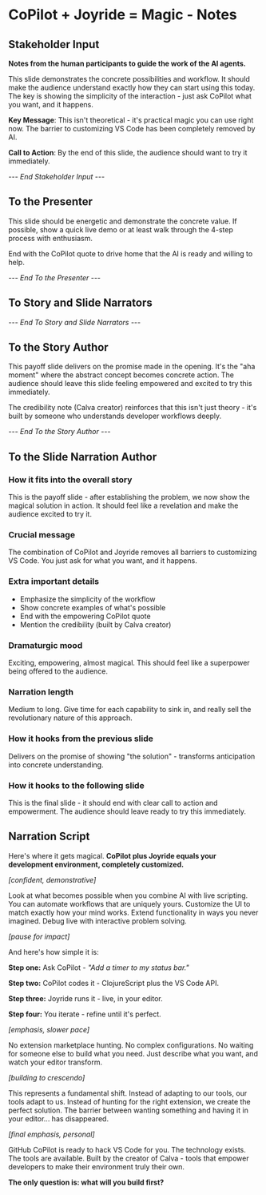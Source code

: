 # CoPilot + Joyride = Magic - Notes

## Stakeholder Input

**Notes from the human participants to guide the work of the AI agents.**

This slide demonstrates the concrete possibilities and workflow. It should make the audience understand exactly how they can start using this today. The key is showing the simplicity of the interaction - just ask CoPilot what you want, and it happens.

**Key Message**: This isn't theoretical - it's practical magic you can use right now. The barrier to customizing VS Code has been completely removed by AI.

**Call to Action**: By the end of this slide, the audience should want to try it immediately.

*--- End Stakeholder Input ---*

## To the Presenter

This slide should be energetic and demonstrate the concrete value. If possible, show a quick live demo or at least walk through the 4-step process with enthusiasm.

End with the CoPilot quote to drive home that the AI is ready and willing to help.

*--- End To the Presenter ---*

## To Story and Slide Narrators

*--- End To Story and Slide Narrators ---*

## To the Story Author

This payoff slide delivers on the promise made in the opening. It's the "aha moment" where the abstract concept becomes concrete action. The audience should leave this slide feeling empowered and excited to try this immediately.

The credibility note (Calva creator) reinforces that this isn't just theory - it's built by someone who understands developer workflows deeply.

*--- End To the Story Author ---*

## To the Slide Narration Author

### How it fits into the overall story
This is the payoff slide - after establishing the problem, we now show the magical solution in action. It should feel like a revelation and make the audience excited to try it.

### Crucial message
The combination of CoPilot and Joyride removes all barriers to customizing VS Code. You just ask for what you want, and it happens.

### Extra important details
- Emphasize the simplicity of the workflow
- Show concrete examples of what's possible
- End with the empowering CoPilot quote
- Mention the credibility (built by Calva creator)

### Dramaturgic mood
Exciting, empowering, almost magical. This should feel like a superpower being offered to the audience.

### Narration length
Medium to long. Give time for each capability to sink in, and really sell the revolutionary nature of this approach.

### How it hooks from the previous slide
Delivers on the promise of showing "the solution" - transforms anticipation into concrete understanding.

### How it hooks to the following slide
This is the final slide - it should end with clear call to action and empowerment. The audience should leave ready to try this immediately.

## Narration Script

Here's where it gets magical. **CoPilot plus Joyride equals your development environment, completely customized.**

*[confident, demonstrative]*

Look at what becomes possible when you combine AI with live scripting. You can automate workflows that are uniquely yours. Customize the UI to match exactly how your mind works. Extend functionality in ways you never imagined. Debug live with interactive problem solving.

*[pause for impact]*

And here's how simple it is:

**Step one:** Ask CoPilot - *"Add a timer to my status bar."*

**Step two:** CoPilot codes it - ClojureScript plus the VS Code API.

**Step three:** Joyride runs it - live, in your editor.

**Step four:** You iterate - refine until it's perfect.

*[emphasis, slower pace]*

No extension marketplace hunting. No complex configurations. No waiting for someone else to build what you need. Just describe what you want, and watch your editor transform.

*[building to crescendo]*

This represents a fundamental shift. Instead of adapting to our tools, our tools adapt to us. Instead of hunting for the right extension, we create the perfect solution. The barrier between wanting something and having it in your editor... has disappeared.

*[final emphasis, personal]*

GitHub CoPilot is ready to hack VS Code for you. The technology exists. The tools are available. Built by the creator of Calva - tools that empower developers to make their environment truly their own.

**The only question is: what will you build first?**
